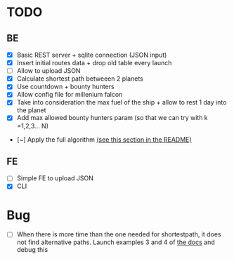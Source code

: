 # TODO

## BE

- [x] Basic REST server + sqlite connection (JSON input)
- [x] Insert initial routes data + drop old table every launch
- [ ] Allow to upload JSON
- [x] Calculate shortest path betweeen 2 planets
- [x] Use countdown + bounty hunters
- [x] Allow config file for millenium falcon
- [x] Take into consideration the max fuel of the ship + allow to rest 1 day into the planet
- [x] Add max allowed bounty hunters param (so that we can try with k =1,2,3... N)
- [~] Apply the full algorithm [(see this section in the README)](README.md#about-the-algorithm)

## FE

- [ ] Simple FE to upload JSON
- [x] CLI

# Bug

- [ ] When there is more time than the one needed for shortestpath, it does not find alternative paths. Launch examples 3 and 4 of [the docs](./docs/examples/) and debug this
